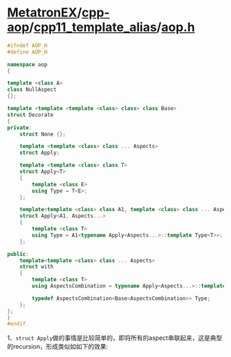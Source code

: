 # [MetatronEX](https://github.com/MetatronEX)/[cpp-aop](https://github.com/MetatronEX/cpp-aop)/[cpp11_template_alias](https://github.com/MetatronEX/cpp-aop/tree/master/cpp11_template_alias)/[aop.h](https://github.com/MetatronEX/cpp-aop/blob/master/cpp11_template_alias/aop.h)



```C++
#ifndef AOP_H
#define AOP_H

namespace aop
{

template <class A>
class NullAspect
{};

template <template <template <class> class> class Base>
struct Decorate
{
private:
    struct None {};

    template <template <class> class ... Aspects>
    struct Apply;

    template <template <class> class T>
    struct Apply<T>
    {
        template <class E>
        using Type = T<E>;
    };

    template<template <class> class A1, template <class> class ... Aspects>
    struct Apply<A1, Aspects...>
    {
        template <class T>
        using Type = A1<typename Apply<Aspects...>::template Type<T>>;
    };

public:
    template<template <class> class ... Aspects>
    struct with
    {
        template <class T>
        using AspectsCombination = typename Apply<Aspects...>::template Type<T>;

        typedef AspectsCombination<Base<AspectsCombination>> Type;
    };
};
}
#endif
```

1、`struct Apply`做的事情是比较简单的，即将所有的aspect串联起来，这是典型的recursion，形成类似如如下的效果:

